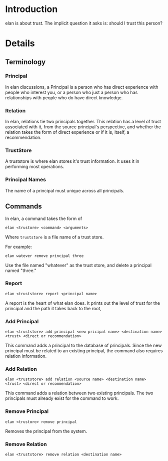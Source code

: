 # Introduction

elan is about trust.  The implicit question it asks is: should I trust this person?

# Details
## Terminology
### Principal
In elan discussions, a Principal is a person who has direct experience with people who interest you, or a person who 
just a person who has relationships with people who do have direct knowledge.  

### Relation
In elan, relations tie two principals together.  This relation has a level of trust associated with it, from the source
principal's perspective, and whether the relation takes the form of direct experience or if it is, itself, a 
recommendation.

### TrustStore
A truststore is where elan stores it's trust information.  It uses it in performing most operations.

### Principal Names
The name of a principal must unique across all principals.  

## Commands
In elan, a command takes the form of

``
elan <trustore> <command> <arguments>
``

Where `truststore` is a file name of a trust store.

For example:

``
elan watever remove principal three
``

Use the file named "whatever" as the trust store, and delete a principal named "three."

### Report
``
elan <truststore> report <principal name> 
``

A report is the heart of what elan does.  It prints out the level of trust for the principal and the path it takes back
to the root,

### Add Principal
``
elan <truststore> add principal <new pricipal name> <destination name> <trust> <direct or recommendation>
``

This command adds a principal to the database of principals.  Since the new principal must be related to an existing 
principal, the command also requires relation information.

### Add Relation
``
elan <truststore> add relation <source name> <destination name> <trust> <direct or recommendation>
``

This command adds a relation between two existing principals.  The two principals must already exist for the command to
work.  

### Remove Principal
``
elan <trustore> remove principal
``

Removes the principal from the system.

### Remove Relation
``
elan <truststore> remove relation <destination name>
``
